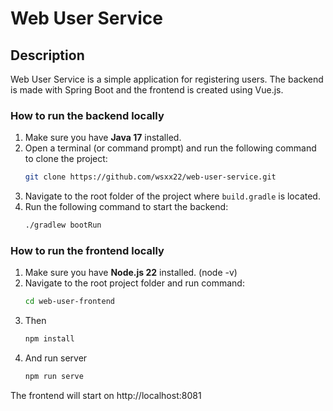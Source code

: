 # Web User Service

## Description
Web User Service is a simple application for registering users. The backend is made with Spring Boot and the frontend is created using Vue.js.

### How to run the backend locally

1. Make sure you have **Java 17** installed.
2. Open a terminal (or command prompt) and run the following command to clone the project:
   ```bash 
   git clone https://github.com/wsxx22/web-user-service.git
3. Navigate to the root folder of the project where `build.gradle` is located.
4. Run the following command to start the backend:
   ```bash
   ./gradlew bootRun

### How to run the frontend locally

1. Make sure you have **Node.js 22** installed. (node -v)
2. Navigate to the root project folder and run command:
   ```bash 
   cd web-user-frontend
3. Then
    ```bash
   npm install
4. And run server
    ```bash
   npm run serve

The frontend will start on http://localhost:8081